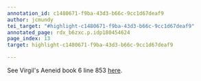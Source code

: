 ```yaml
---
annotation_id: c1480671-f9ba-43d3-b66c-9cc1d67deaf9
author: jcmundy
tei_target: "#highlight-c1480671-f9ba-43d3-b66c-9cc1d67deaf9"
annotated_page: rdx_b6zxc.p.idp180454624
page_index: 13
target: highlight-c1480671-f9ba-43d3-b66c-9cc1d67deaf9

---
```

See Virgil's Aeneid book 6 line 853 [here](http://data.perseus.org/citations/urn:cts:latinLit:phi0690.phi003.perseus-lat1:6.801-6.853 "line of text").